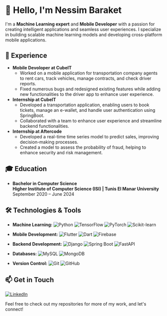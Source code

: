 # 👋 Hello, I'm Nessim Baraket

I'm a **Machine Learning expert** and **Mobile Developer** with a passion for creating intelligent applications and seamless user experiences. I specialize in building scalable machine learning models and developing cross-platform mobile applications.



## 💼 Experience

- **Mobile Devoloper at CubeIT** 
  - Worked on a mobile application for transportation company agents to rent cars, track vehicles, manage contracts, and check driver reports.
  - Fixed numerous bugs and redesigned existing features while adding new functionalities to the driver app to enhance user experience.
- **Internship at CubeIT**
  - Developed a transportation application, enabling users to book tickets, manage an e-wallet, and handle user authentication using SpringBoot.
  - Collaborated with a team to enhance user experience and streamline backend functionalities.
- **Internship at Aftercode**
  - Developed a real-time time series model to predict sales, improving decision-making processes.
  - Created a model to assess the probability of fraud, helping to enhance security and risk management.

## 🎓 Education

- **Bachelor in Computer Science**  
  **Higher Institute of Computer Science (ISI) | Tunis El Manar University**  
  September 2020 – June 2024

## 🛠️ Technologies & Tools

- **Machine Learning:** 
 ![Python](https://img.shields.io/badge/Python-3776AB?style=flat&logo=python&logoColor=white) 
  ![TensorFlow](https://img.shields.io/badge/TensorFlow-FF6F20?style=flat&logo=tensorflow&logoColor=white) 
  ![PyTorch](https://img.shields.io/badge/PyTorch-EE4C2C?style=flat&logo=pytorch&logoColor=white) 
  ![Scikit-learn](https://img.shields.io/badge/Scikit--learn-F7931E?style=flat&logo=scikit-learn&logoColor=white)

- **Mobile Development:** 
  ![Flutter](https://img.shields.io/badge/Flutter-02569B?style=flat&logo=flutter&logoColor=white) 
  ![Dart](https://img.shields.io/badge/Dart-00BFFF?style=flat&logo=dart&logoColor=white) 
  ![Firebase](https://img.shields.io/badge/Firebase-FFCA28?style=flat&logo=firebase&logoColor=white)

- **Backend Development:** 
  ![Django](https://img.shields.io/badge/Django-092E20?style=flat&logo=django&logoColor=white) 
  ![Spring Boot](https://img.shields.io/badge/Spring%20Boot-6DB33F?style=flat&logo=spring&logoColor=white) 
  ![FastAPI](https://img.shields.io/badge/FastAPI-005571?style=flat&logo=fastapi&logoColor=white)
  
- **Databases:**
  ![MySQL](https://img.shields.io/badge/MySQL-4479A1?style=flat&logo=mysql&logoColor=white) 
  ![MongoDB](https://img.shields.io/badge/MongoDB-47A248?style=flat&logo=mongodb&logoColor=white)

- **Version Control:** 
  ![Git](https://img.shields.io/badge/Git-F05032?style=flat&logo=git&logoColor=white) 
  ![GitHub](https://img.shields.io/badge/GitHub-181717?style=flat&logo=github&logoColor=white)
## 📫 Get in Touch

[![LinkedIn](https://img.shields.io/badge/LinkedIn-0A66C2?style=flat&logo=linkedin&logoColor=white)]((https://www.linkedin.com/in/nessim-baraket-14360725b/))

Feel free to check out my repositories for more of my work, and let's connect!
